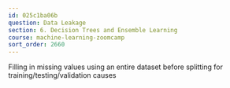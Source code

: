 ```yaml
---
id: 025c1ba06b
question: Data Leakage
section: 6. Decision Trees and Ensemble Learning
course: machine-learning-zoomcamp
sort_order: 2660
---
```


Filling in missing values using an entire dataset before splitting for training/testing/validation causes

